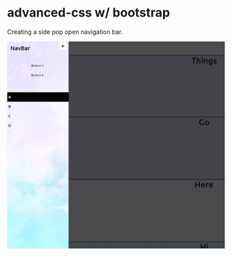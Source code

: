 # advanced-css w/ bootstrap

Creating a side pop open navigation bar.

![alt text](https://github.com/ruvvet/advanced-css/blob/main/img/screenshot.png)
